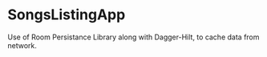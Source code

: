 # SongsListingApp
 Use of Room Persistance Library along with Dagger-Hilt, to cache data from network. 
